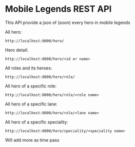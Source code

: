 # Mobile Legends REST API
This API provide a json of (soon) every hero in mobile legends

All hero:
```
http://localhost:8000/hero/
```
Hero detail:
```
http://localhost:8000/hero/<id or name>
```
All roles and its heroes:
```
http://localhost:8000/hero/role/
```
All hero of a specific role:
```
http://localhost:8000/hero/role/<role name>
```
All hero of a specific lane:
```
http://localhost:8000/hero/role/<lane name>
```
All hero of a specific speciality:
```
http://localhost:8000/hero/speciality/<speciality name>
```

Will add more as time pass
